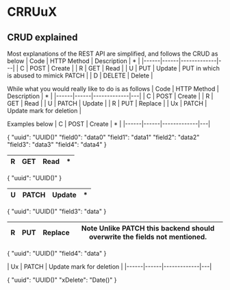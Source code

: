 # CRRUuX
## CRUD explained
Most explanations of the REST API are simplified, and follows the CRUD as below
| Code | HTTP Method | Description | * |
|------|------|-------------|---|
| C | POST   | Create |
| R | GET    | Read   |
| U | PUT    | Update | PUT in which is abused to mimick PATCH |
| D | DELETE | Delete |

While what you would really like to do is as follows
| Code | HTTP Method | Description | * |
|------|------|-------------|---|
| C  | POST   | Create  |
| R  | GET    | Read    |
| U  | PATCH  | Update  |
| R  | PUT    | Replace |
| Ux | PATCH  | Update mark for deletion  |

Examples below
| C | POST | Create | * |
|------|------|-------------|---|

{
  "uuid": "UUID()"
  "field0": "data0"
  "field1": "data1"
  "field2": "data2"
  "field3": "data3"
  "field4": "data4"
}

| R  | GET    | Read    | * |
|------|------|-------------|---|

{
  "uuid": "UUID()"
}

| U  | PATCH  | Update  | * |
|------|------|-------------|---|

{
  "uuid": "UUID()"
  "field3": "data"
}

| R  | PUT    | Replace | Note Unlike PATCH this backend should overwrite the fields not mentioned. |
|------|------|-------------|---|

{
  "uuid": "UUID()"
  "field4": "data"
}

| Ux | PATCH  | Update mark for deletion  |
|------|------|-------------|---|

{
  "uuid": "UUID()"
  "xDelete": "Date()"
}
